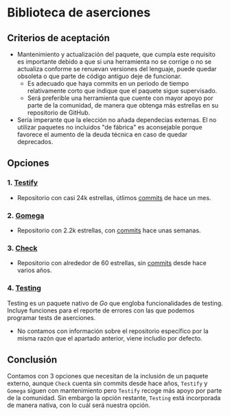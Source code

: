 # Biblioteca de aserciones
## Criterios de aceptación
 - Mantenimiento y actualización del paquete, que cumpla este requisito es importante debido a que si una herramienta no se corrige o no se actualiza conforme se renuevan versiones del lenguaje, puede quedar obsoleta o que parte de código antiguo deje de funcionar.
    - Es adecuado que haya commits en un periodo de tiempo relativamente corto que indique que el paquete sigue supervisado.
    - Será preferible una herramienta que cuente con mayor apoyo por parte de la comunidad, de manera que obtenga más estrellas en su repositorio de GitHub.
- Sería imperante que la elección no añada dependecias externas. El no utilizar paquetes no incluidos "de fábrica" es aconsejable porque favorece el aumento de la deuda técnica en caso de quedar deprecados.

## Opciones
### 1. [Testify](https://github.com/stretchr/testify)
- Repositorio con casi 24k estrellas, útlimos [commits](https://github.com/stretchr/testify/commits/master/) de hace un mes.

### 2. [Gomega](https://github.com/onsi/gomega)
- Repositorio con 2.2k estrellas, con [commits](https://github.com/onsi/gomega/commits/master/) hace unas semanas.

### 3. [Check](https://github.com/go-check/check)
- Repositorio con alrededor de 60 estrellas, sin [commits](https://github.com/go-check/check/commits/master/) desde hace varios años.

### 4. [Testing](https://pkg.go.dev/testing)
Testing es un paquete nativo de *Go* que engloba funcionalidades de testing. Incluye funciones para el reporte de errores con las que podemos programar tests de aserciones.
- No contamos con información sobre el repositorio específico por la misma razón que el apartado anterior, viene includio por defecto.

## Conclusión
Contamos con 3 opciones que necesitan de la inclusión de un paquete externo, aunque `Check` cuenta sin commits desde hace años, `Testify` y `Gomega` siguen con mantenimiento pero `Testify` recoge más apoyo por parte de la comunidad. Sin embargo la opción restante, `Testing` está incorporada de manera nativa, con lo cuál será nuestra opción.
